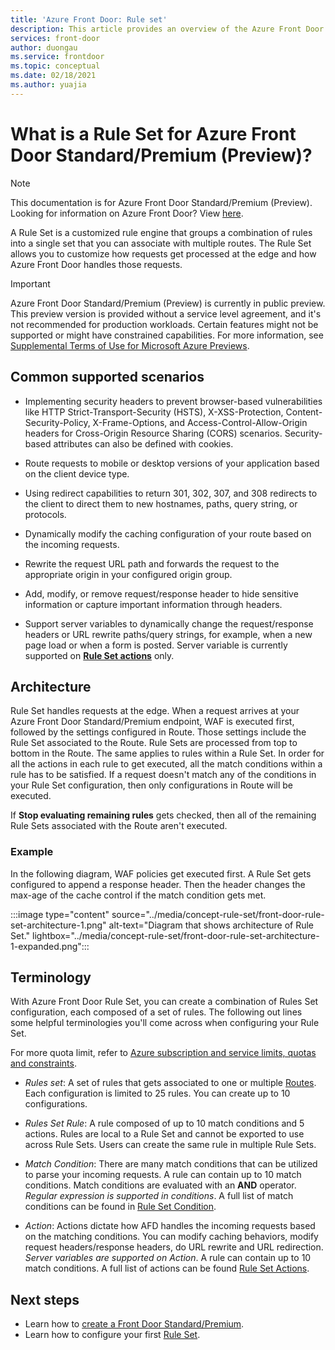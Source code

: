 ```yaml
---
title: 'Azure Front Door: Rule set'
description: This article provides an overview of the Azure Front Door Standard/Premium Rules Set feature. 
services: front-door
author: duongau
ms.service: frontdoor
ms.topic: conceptual
ms.date: 02/18/2021
ms.author: yuajia
---
```


# What is a Rule Set for Azure Front Door Standard/Premium (Preview)?

> [!Note]
> This documentation is for Azure Front Door Standard/Premium (Preview). Looking for information on Azure Front Door? View [here](../front-door-overview.md).

A Rule Set is a customized rule engine that groups a combination of rules into a single set that you can associate with multiple routes. The Rule Set allows you to customize how requests get processed at the edge and how Azure Front Door handles those requests.

> [!IMPORTANT]
> Azure Front Door Standard/Premium (Preview) is currently in public preview.
> This preview version is provided without a service level agreement, and it's not recommended for production workloads. Certain features might not be supported or might have constrained capabilities.
> For more information, see [Supplemental Terms of Use for Microsoft Azure Previews](https://azure.microsoft.com/support/legal/preview-supplemental-terms/).

## Common supported scenarios

* Implementing security headers to prevent browser-based vulnerabilities like HTTP Strict-Transport-Security (HSTS), X-XSS-Protection, Content-Security-Policy, X-Frame-Options, and Access-Control-Allow-Origin headers for Cross-Origin Resource Sharing (CORS) scenarios. Security-based attributes can also be defined with cookies.

* Route requests to mobile or desktop versions of your application based on the client device type.

* Using redirect capabilities to return 301, 302, 307, and 308 redirects to the client to direct them to new hostnames, paths, query string, or protocols.

* Dynamically modify the caching configuration of your route based on the incoming requests.

* Rewrite the request URL path and forwards the request to the appropriate origin in your configured origin group.

* Add, modify, or remove request/response header to hide sensitive information or capture important information through headers.

* Support server variables to dynamically change the request/response headers or URL rewrite paths/query strings, for example, when a new page load or when a form is posted. Server variable is currently supported on **[Rule Set actions](concept-rule-set-actions.md)** only.

## Architecture

Rule Set handles requests at the edge. When a request arrives at your Azure Front Door Standard/Premium endpoint, WAF is executed first, followed by the settings configured in Route. Those settings include the Rule Set associated to the Route. Rule Sets are processed from top to bottom in the Route. The same applies to rules within a Rule Set. In order for all the actions in each rule to get executed, all the match conditions within a rule has to be satisfied. If a request doesn't match any of the conditions in your Rule Set configuration, then only configurations in Route will be executed.

If **Stop evaluating remaining rules** gets checked, then all of the remaining Rule Sets associated with the Route aren't executed.  

### Example

In the following diagram, WAF policies get executed first. A Rule Set gets configured to append a response header. Then the header changes the max-age of the cache control if the match condition gets met.

:::image type="content" source="../media/concept-rule-set/front-door-rule-set-architecture-1.png" alt-text="Diagram that shows architecture of Rule Set." lightbox="../media/concept-rule-set/front-door-rule-set-architecture-1-expanded.png":::

## Terminology

With Azure Front Door Rule Set, you can create a combination of Rules Set configuration, each composed of a set of rules. The following out lines some helpful terminologies you'll come across when configuring your Rule Set.

For more quota limit, refer to [Azure subscription and service limits, quotas and constraints](../../azure-resource-manager/management/azure-subscription-service-limits.md).

* *Rules set*: A set of rules that gets associated to one or multiple [Routes](concept-route.md). Each configuration is limited to 25 rules. You can create up to 10 configurations.

* *Rules Set Rule*: A rule composed of up to 10 match conditions and 5 actions. Rules are local to a Rule Set and cannot be exported to use across Rule Sets. Users can create the same rule in multiple Rule Sets.

* *Match Condition*: There are many match conditions that can be utilized to parse your incoming requests. A rule can contain up to 10 match conditions. Match conditions are evaluated with an **AND** operator. *Regular expression is supported in conditions*. A full list of match conditions can  be found in [Rule Set Condition](concept-rule-set-match-conditions.md).

* *Action*: Actions dictate how AFD handles the incoming requests based on the matching conditions. You can modify caching behaviors, modify request headers/response headers, do URL rewrite and URL redirection. *Server variables are supported on Action*. A rule can contain up to 10 match conditions. A full list of actions can be found [Rule Set Actions](concept-rule-set-actions.md).

## Next steps

* Learn how to [create a Front Door Standard/Premium](create-front-door-portal.md).
* Learn how to configure your first [Rule Set](how-to-configure-rule-set.md).
 
